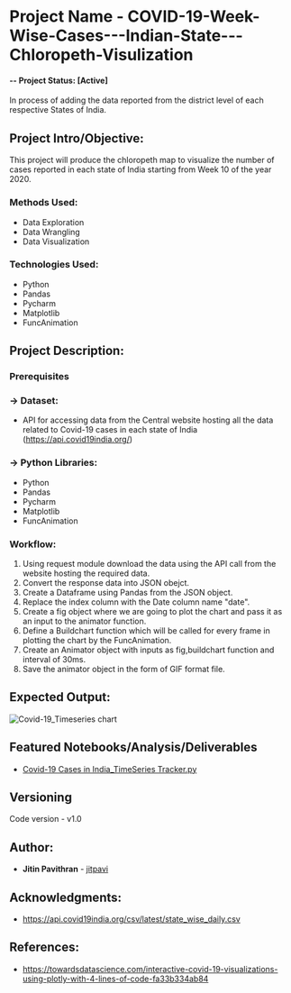 # Project Name - COVID-19-Week-Wise-Cases---Indian-State---Chloropeth-Visulization

#### -- Project Status: [Active]
In process of adding the data reported from the district level of each respective States of India.

## Project Intro/Objective:
This project will produce the chloropeth map to visualize the number of cases reported in each state of India starting from Week 10 of the year 2020.

### Methods Used:
* Data Exploration
* Data Wrangling
* Data Visualization

### Technologies Used:
* Python
* Pandas
* Pycharm
* Matplotlib
* FuncAnimation 

## Project Description:

### Prerequisites
  ### -> Dataset:
  * API for accessing data from the Central website hosting all the data related to Covid-19 cases in each state of India (https://api.covid19india.org/)
  
  ### -> Python Libraries:
  * Python
  * Pandas
  * Pycharm
  * Matplotlib
  * FuncAnimation
  
### Workflow:
1. Using request module download the data using the API call from the website hosting the required data.
2. Convert the response data into JSON obejct.
3. Create a Dataframe using Pandas from the JSON object.
4. Replace the index column with the Date column name "date".
5. Create a fig object where we are going to plot the chart and pass it as an input to the animator function.
6. Define a Buildchart function which will be called for every frame in plotting the chart by the FuncAnimation.
7. Create an Animator object with inputs as fig,buildchart function and interval of 30ms.
8. Save the animator object in the form of GIF format file.

## Expected Output:
 ![Covid-19_Timeseries chart](https://github.com/jitpavi/Time-Series-tracker-of-Covid-19-cases-in-INDIA/blob/master/Covid-19_Timeseries.gif)

## Featured Notebooks/Analysis/Deliverables
* [Covid-19 Cases in India_TimeSeries Tracker.py](https://github.com/jitpavi/Time-Series-tracker-of-Covid-19-cases-in-INDIA/blob/master/Covid-19%20Cases%20in%20India_TimeSeries%20Tracker.py)

## Versioning
Code version - v1.0

## Author:

* **Jitin Pavithran** - [jitpavi](https://github.com/jitpavi)

## Acknowledgments:

* https://api.covid19india.org/csv/latest/state_wise_daily.csv

## References:

* https://towardsdatascience.com/interactive-covid-19-visualizations-using-plotly-with-4-lines-of-code-fa33b334ab84
